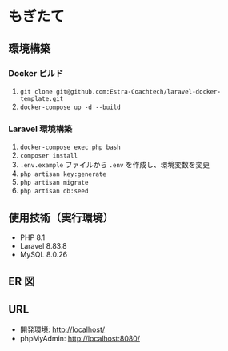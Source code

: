 # もぎたて

## 環境構築

### Docker ビルド

1. `git clone git@github.com:Estra-Coachtech/laravel-docker-template.git`
2. `docker-compose up -d --build`

### Laravel 環境構築

1. `docker-compose exec php bash`
2. `composer install`
3. `.env.example` ファイルから `.env` を作成し、環境変数を変更
4. `php artisan key:generate`
5. `php artisan migrate`
6. `php artisan db:seed`

## 使用技術（実行環境）

- PHP 8.1
- Laravel 8.83.8
- MySQL 8.0.26

## ER 図

## URL

- 開発環境: [http://localhost/](http://localhost/)
- phpMyAdmin: [http://localhost:8080/](http://localhost:8080/)
